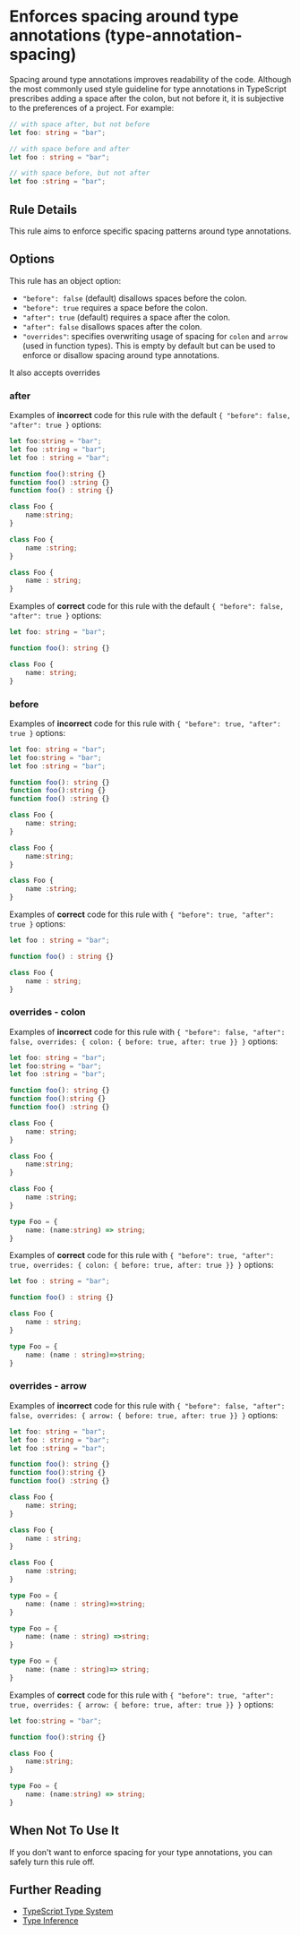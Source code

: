 # Enforces spacing around type annotations (type-annotation-spacing)

Spacing around type annotations improves readability of the code. Although the most commonly used style guideline for type annotations in TypeScript prescribes adding a space after the colon, but not before it, it is subjective to the preferences of a project. For example:

```ts
// with space after, but not before
let foo: string = "bar";

// with space before and after
let foo : string = "bar";

// with space before, but not after
let foo :string = "bar";
```

## Rule Details

This rule aims to enforce specific spacing patterns around type annotations.

## Options

This rule has an object option:
- `"before": false` (default) disallows spaces before the colon.
- `"before": true` requires a space before the colon.
- `"after": true` (default) requires a space after the colon.
- `"after": false` disallows spaces after the colon.
- `"overrides"`: specifies overwriting usage of spacing for `colon` and `arrow` (used in function types). This is empty by default but can be used to enforce or disallow spacing around type annotations.

It also accepts overrides

### after
Examples of **incorrect** code for this rule with the default `{ "before": false, "after": true }` options:
```ts
let foo:string = "bar";
let foo :string = "bar";
let foo : string = "bar";

function foo():string {}
function foo() :string {}
function foo() : string {}

class Foo {
    name:string;
}

class Foo {
    name :string;
}

class Foo {
    name : string;
}
```

Examples of **correct** code for this rule with the default `{ "before": false, "after": true }` options:
```ts
let foo: string = "bar";

function foo(): string {}

class Foo {
    name: string;
}
```

### before
Examples of **incorrect** code for this rule with `{ "before": true, "after": true }` options:
```ts
let foo: string = "bar";
let foo:string = "bar";
let foo :string = "bar";

function foo(): string {}
function foo():string {}
function foo() :string {}

class Foo {
    name: string;
}

class Foo {
    name:string;
}

class Foo {
    name :string;
}
```

Examples of **correct** code for this rule with `{ "before": true, "after": true }` options:
```ts
let foo : string = "bar";

function foo() : string {}

class Foo {
    name : string;
}
```

### overrides - colon
Examples of **incorrect** code for this rule with `{ "before": false, "after": false, overrides: { colon: { before: true, after: true }} }` options:
```ts
let foo: string = "bar";
let foo:string = "bar";
let foo :string = "bar";

function foo(): string {}
function foo():string {}
function foo() :string {}

class Foo {
    name: string;
}

class Foo {
    name:string;
}

class Foo {
    name :string;
}

type Foo = {
    name: (name:string) => string;
}
```

Examples of **correct** code for this rule with `{ "before": true, "after": true, overrides: { colon: { before: true, after: true }} }` options:
```ts
let foo : string = "bar";

function foo() : string {}

class Foo {
    name : string;
}

type Foo = {
    name: (name : string)=>string;
}
```

### overrides - arrow
Examples of **incorrect** code for this rule with `{ "before": false, "after": false, overrides: { arrow: { before: true, after: true }} }` options:
```ts
let foo: string = "bar";
let foo : string = "bar";
let foo :string = "bar";

function foo(): string {}
function foo():string {}
function foo() :string {}

class Foo {
    name: string;
}

class Foo {
    name : string;
}

class Foo {
    name :string;
}

type Foo = {
    name: (name : string)=>string;
}

type Foo = {
    name: (name : string) =>string;
}

type Foo = {
    name: (name : string)=> string;
}
```

Examples of **correct** code for this rule with `{ "before": true, "after": true, overrides: { arrow: { before: true, after: true }} }` options:
```ts
let foo:string = "bar";

function foo():string {}

class Foo {
    name:string;
}

type Foo = {
    name: (name:string) => string;
}
```

## When Not To Use It

If you don't want to enforce spacing for your type annotations, you can safely turn this rule off.

## Further Reading

* [TypeScript Type System](https://basarat.gitbooks.io/typescript/docs/types/type-system.html)
* [Type Inference](https://www.typescriptlang.org/docs/handbook/type-inference.html)
